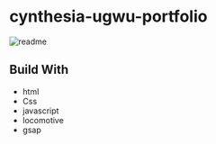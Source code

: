 # cynthesia-ugwu-portfolio

![readme](https://github.com/mehvishsiddique/cynthesia-ugwu-portfolio/assets/118911259/76914449-7134-434d-9997-788fb3c33749)


## Build With
- html
- Css
- javascript
- locomotive
- gsap
